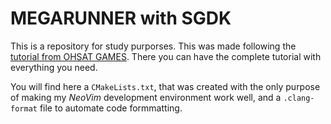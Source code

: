# MEGARUNNER with SGDK

This is a repository for study purporses. This was made following the [tutorial
from OHSAT GAMES](https://www.ohsat.com/tutorial/megapong/megapong-1/). There
you can have the complete tutorial with everything you need.

You will find here a `CMakeLists.txt`, that was created with the only purpose
of making my *NeoVim* development environment work well, and a `.clang-format`
file to automate code formmatting.
